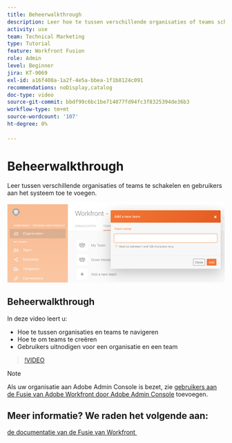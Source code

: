 ```yaml
---
title: Beheerwalkthrough
description: Leer hoe te tussen verschillende organisaties of teams schakelen en gebruikers aan het systeem in  [!DNL Adobe Workfront Fusion] toevoegen.
activity: use
team: Technical Marketing
type: Tutorial
feature: Workfront Fusion
role: Admin
level: Beginner
jira: KT-9069
exl-id: a16f408a-1a2f-4e5a-bbea-1f1b8124c091
recommendations: noDisplay,catalog
doc-type: video
source-git-commit: bbdf99c6bc1be714077fd94fc3f8325394de36b3
workflow-type: tm+mt
source-wordcount: '107'
ht-degree: 0%

---
```


# Beheerwalkthrough

Leer tussen verschillende organisaties of teams te schakelen en gebruikers aan het systeem toe te voegen.

![&#x200B; een beeld van een scenario met fout behandeling &#x200B;](assets/workfront-fusion-administration-1.png)

## Beheerwalkthrough

In deze video leert u:

* Hoe te tussen organisaties en teams te navigeren
* Hoe te om teams te creëren
* Gebruikers uitnodigen voor een organisatie en een team

>[!VIDEO](https://video.tv.adobe.com/v/335310/?quality=12&learn=on&enablevpops=1)

>[!NOTE]
>
>Als uw organisatie aan Adobe Admin Console is bezet, zie [&#x200B; gebruikers aan de Fusie van Adobe Workfront door Adobe Admin Console &#x200B;](https://experienceleague.adobe.com/docs/workfront/using/adobe-workfront-fusion/fusion-in-experience-cloud/add-fusion-users-admin-console.html) toevoegen.


## Meer informatie? We raden het volgende aan:

[&#x200B; de documentatie van de Fusie van Workfront &#x200B;](https://experienceleague.adobe.com/en/docs/workfront-fusion/using/get-started-with-fusion/understand-workfront-fusion/workfront-fusion-overview)
